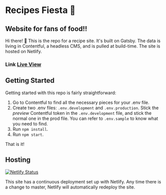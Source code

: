 # Recipes Fiesta  🍲

## Website for fans of food!!

Hi there! 👋  This is the repo for a recipe site. It's built on Gatsby. The data is living in Contentful, a headless CMS, and is pulled at build-time. The site is hosted on Netlify.


### Link [Live View](https://recipes-gatsbyapp.netlify.app/)

## Getting Started

Getting started with this repo is fairly straightforward:

1. Go to Contentful to find all the necessary pieces for your .env file.
2. Create two .env files: `.env.development` and `.env.production`. Stick the _preview_ Contentful token in the `.env.development` file, and stick the normal one in the prod file. You can refer to `.env.sample` to know what you need to find.
3. Run `npm install`.
4. Run `npm start`.

That is it!

## Hosting

[![Netlify Status](https://api.netlify.com/api/v1/badges/c6ab75d8-c5c5-4237-9ae8-c2320b3e7cac/deploy-status)](https://app.netlify.com/sites/recipes-gatsbyapp/deploys)

This site has a continuous deployment set up with Netlify. Any time there is a change to master, Netlify will automatically redeploy the site.
